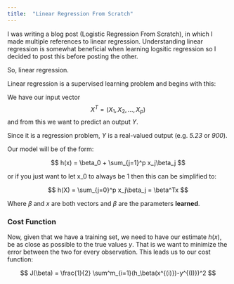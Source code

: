 ```yaml
---
title:  "Linear Regression From Scratch"
---
```



I was writing a blog post (Logistic Regression From Scratch), in which I made multiple references
 to linear regression. Understanding linear regression is somewhat beneficial when learning logsitic regression 
 so I decided to post this before posting the other.
 
 
So, linear regression.

Linear regression is a supervised learning problem and begins with this:

We have our input vector $$X^T = (X_1, X_2, ..., X_p)$$ and from this we want to predict an output $Y$.

Since it is a regression problem, $Y$ is a real-valued output (e.g. *5.23* or *900*). 

Our model will be of the form:

$$ h(x) = \beta_0 + \sum_{j=1}^p x_j\beta_j $$

or if you just want to let x_0 to always be 1 then this can be simplified to:

$$ h(X) = \sum_{j=0}^p x_j\beta_j = \beta^Tx $$

Where $\beta$ and $x$ are both vectors and $\beta$ are the parameters **learned**.

### Cost Function

Now, given that we have a training set, we need to have our estimate $h(x)$, be as close as possible to the true values $y$. That is 
we want to minimize the error between the two for every observation. This leads us to our cost function:

$$ J(\beta) = \frac{1}{2} \sum^m_{i=1}(h_\beta(x^{(i)})-y^{(I)})^2 $$

